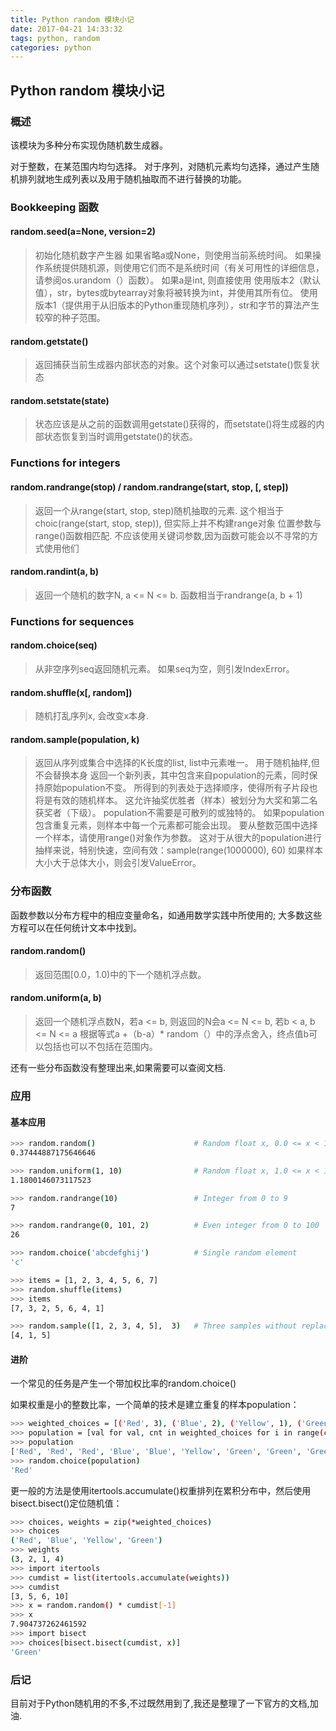 ```yaml
---
title: Python random 模块小记
date: 2017-04-21 14:33:32
tags: python, random
categories: python
---
```


## Python random 模块小记

### 概述

该模块为多种分布实现伪随机数生成器。

对于整数，在某范围内均匀选择。 对于序列，对随机元素均匀选择，通过产生随机排列就地生成列表以及用于随机抽取而不进行替换的功能。

### Bookkeeping 函数

#### random.seed(a=None, version=2)
> 初始化随机数字产生器
> 如果省略a或None，则使用当前系统时间。 如果操作系统提供随机源，则使用它们而不是系统时间（有关可用性的详细信息，请参阅os.urandom（）函数）。
> 如果a是int, 则直接使用
> 使用版本2（默认值），str，bytes或bytearray对象将被转换为int，并使用其所有位。
> 使用版本1（提供用于从旧版本的Python重现随机序列），str和字节的算法产生较窄的种子范围。

<!-- more -->

#### random.getstate()
> 返回捕获当前生成器内部状态的对象。这个对象可以通过setstate()恢复状态

#### random.setstate(state)
> 状态应该是从之前的函数调用getstate()获得的，而setstate()将生成器的内部状态恢复到当时调用getstate()的状态。

### Functions for integers

#### random.randrange(stop) / random.randrange(start, stop, [, step])
> 返回一个从range(start, stop, step)随机抽取的元素. 这个相当于choic(range(start, stop, step)), 但实际上并不构建range对象
> 位置参数与range()函数相匹配. 不应该使用关键词参数,因为函数可能会以不寻常的方式使用他们

#### random.randint(a, b)
> 返回一个随机的数字N, a <= N <= b. 函数相当于randrange(a, b + 1)

### Functions for sequences

#### random.choice(seq)
> 从非空序列seq返回随机元素。 如果seq为空，则引发IndexError。

#### random.shuffle(x[, random])
> 随机打乱序列x, 会改变x本身.

#### random.sample(population, k)
> 返回从序列或集合中选择的K长度的list, list中元素唯一。 用于随机抽样,但不会替换本身
> 返回一个新列表，其中包含来自population的元素，同时保持原始population不变。 所得到的列表处于选择顺序，使得所有子片段也将是有效的随机样本。 这允许抽奖优胜者（样本）被划分为大奖和第二名获奖者（下级）。
> population不需要是可散列的或独特的。 如果population包含重复元素，则样本中每一个元素都可能会出现。
> 要从整数范围中选择一个样本，请使用range()对象作为参数。 这对于从很大的population进行抽样来说，特别快速，空间有效：sample(range(1000000), 60)
> 如果样本大小大于总体大小，则会引发ValueError。

### 分布函数
函数参数以分布方程中的相应变量命名，如通用数学实践中所使用的; 大多数这些方程可以在任何统计文本中找到。

#### random.random()
> 返回范围[0.0，1.0)中的下一个随机浮点数。

#### random.uniform(a, b)
> 返回一个随机浮点数N，若a <= b, 则返回的N会a <= N <= b, 若b < a, b <= N <= a
> 根据等式a +（b-a）* random（）中的浮点舍入，终点值b可以包括也可以不包括在范围内。

还有一些分布函数没有整理出来,如果需要可以查阅文档.

### 应用

#### 基本应用
``` bash
>>> random.random()                      # Random float x, 0.0 <= x < 1.0
0.37444887175646646

>>> random.uniform(1, 10)                # Random float x, 1.0 <= x < 10.0
1.1800146073117523

>>> random.randrange(10)                 # Integer from 0 to 9
7

>>> random.randrange(0, 101, 2)          # Even integer from 0 to 100
26

>>> random.choice('abcdefghij')          # Single random element
'c'

>>> items = [1, 2, 3, 4, 5, 6, 7]
>>> random.shuffle(items)
>>> items
[7, 3, 2, 5, 6, 4, 1]

>>> random.sample([1, 2, 3, 4, 5],  3)   # Three samples without replacement
[4, 1, 5]
```

#### 进阶
一个常见的任务是产生一个带加权比率的random.choice()

如果权重是小的整数比率，一个简单的技术是建立重复的样本population：
``` bash
>>> weighted_choices = [('Red', 3), ('Blue', 2), ('Yellow', 1), ('Green', 4)]
>>> population = [val for val, cnt in weighted_choices for i in range(cnt)]
>>> population
['Red', 'Red', 'Red', 'Blue', 'Blue', 'Yellow', 'Green', 'Green', 'Green', 'Green']
>>> random.choice(population)
'Red'
```

更一般的方法是使用itertools.accumulate()权重排列在累积分布中，然后使用bisect.bisect()定位随机值：
``` bash
>>> choices, weights = zip(*weighted_choices)
>>> choices
('Red', 'Blue', 'Yellow', 'Green')
>>> weights
(3, 2, 1, 4)
>>> import itertools
>>> cumdist = list(itertools.accumulate(weights))
>>> cumdist
[3, 5, 6, 10]
>>> x = random.random() * cumdist[-1]
>>> x
7.904737262461592
>>> import bisect
>>> choices[bisect.bisect(cumdist, x)]
'Green'
```

### 后记
目前对于Python随机用的不多,不过既然用到了,我还是整理了一下官方的文档,加油.